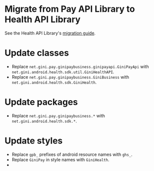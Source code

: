 # Migrate from Pay API Library to Health API Library

See the Health API Library's [migration guide](../health-api-library/migrate-from-pay-api-lib.md).

# Update classes

* Replace `net.gini.pay.ginipaybusiness.ginipayapi.GiniPayApi` with `net.gini.android.health.sdk.util.GiniHealthAPI`.
* Replace `net.gini.pay.ginipaybusiness.GiniBusiness` with `net.gini.android.health.sdk.GiniHealth`.

# Update packages

* Replace `net.gini.pay.ginipaybusiness.*` with `net.gini.android.health.sdk.*`.

# Update styles

* Replace `gpb_` prefixes of android resource names with `ghs_`.
* Replace `GiniPay` in style names with `GiniHealth`.
* 
